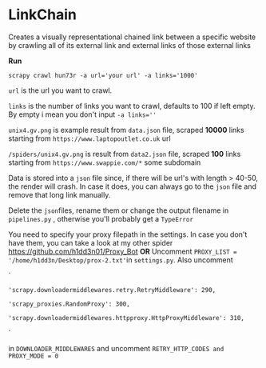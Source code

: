 # LinkChain


Creates a visually representational chained link between a specific website by crawling all of its external link and external links of those external links

**Run**

`scrapy crawl hun73r -a url='your url' -a links='1000'`

`url` is the url you want to crawl.

`links` is the number of links you want to crawl, defaults to 100 if left empty. By empty i mean you don't input `-a links=''`


`unix4.gv.png` is example result from `data.json` file, scraped **10000** links starting from `https://www.laptopoutlet.co.uk` url

`/spiders/unix4.gv.png` is result from `data2.json` file, scraped **100** links starting from `https://www.swappie.com/*` some subdomain


Data is stored into a `json` file since, if there will be url's with length > 40-50, the render will crash. In case it does, you can always go to the `json` file and remove that long link manually.

Delete the `json`files, rename them or change the output filename in `pipelines.py` , otherwise you'll probably get a `TypeError`


You need to specify your proxy filepath in the settings.
In case you don't have them, you can take a look at my other spider https://github.com/h1dd3n01/Proxy_Bot
**OR** Uncomment `PROXY_LIST = '/home/h1dd3n/Desktop/prox-2.txt'`in `settings.py`.
Also uncomment 

`

    'scrapy.downloadermiddlewares.retry.RetryMiddleware': 290,
     
    'scrapy_proxies.RandomProxy': 300,
    
    'scrapy.downloadermiddlewares.httpproxy.HttpProxyMiddleware': 310,
`

in `DOWNLOADER_MIDDLEWARES` and uncomment `RETRY_HTTP_CODES and PROXY_MODE = 0`
